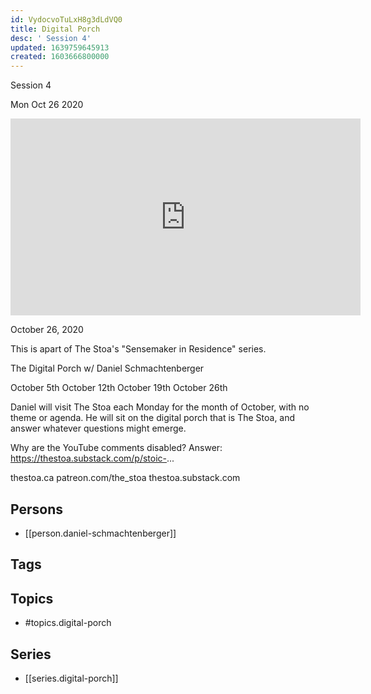 ```yaml
---
id: VydocvoTuLxH8g3dLdVQ0
title: Digital Porch
desc: ' Session 4'
updated: 1639759645913
created: 1603666800000
---
```



 Session 4

Mon Oct 26 2020

<iframe width="560" height="315" src="https://www.youtube.com/embed/2p-GlhLQdY0" title="Digital Porch: Session 4 w/ Daniel Schmachtenberger" frameborder="0" allow="accelerometer; autoplay; clipboard-write; encrypted-media; gyroscope; picture-in-picture" allowfullscreen ></iframe>

October 26, 2020

This is apart of The Stoa's "Sensemaker in Residence" series. 

The Digital Porch w/ Daniel Schmachtenberger

October 5th
October 12th
October 19th
October 26th

Daniel will visit The Stoa each Monday for the month of October, with no theme or agenda. He will sit on the digital porch that is The Stoa, and answer whatever questions might emerge. 

Why are the YouTube comments disabled? Answer: https://thestoa.substack.com/p/stoic-...

thestoa.ca
patreon.com/the_stoa
thestoa.substack.com

## Persons

- [[person.daniel-schmachtenberger]]

## Tags



## Topics

- #topics.digital-porch

## Series

- [[series.digital-porch]]

